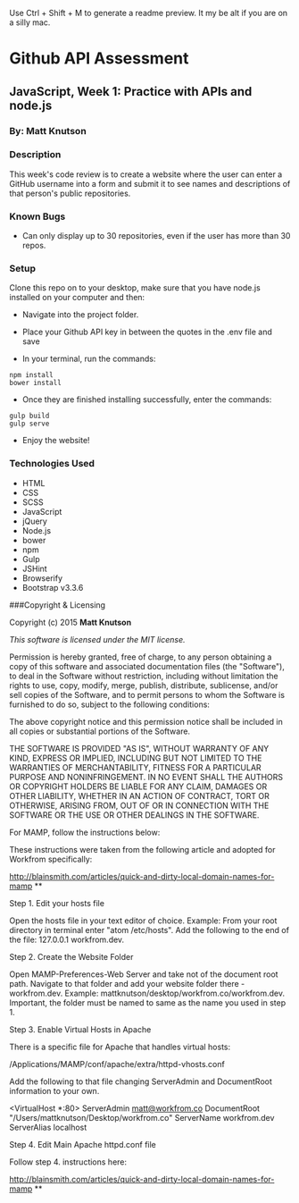 Use Ctrl + Shift + M to generate a readme preview. It my be alt if you are on a silly mac.

# Github API Assessment

## JavaScript, Week 1: Practice with APIs and node.js

### By: Matt Knutson

### Description

This week's code review is to create a website where the user can enter a GitHub username into a form and submit it to see names and descriptions of that person's public repositories.

### Known Bugs

* Can only display up to 30 repositories, even if the user has more than 30 repos.

### Setup

Clone this repo on to your desktop, make sure that you have node.js installed on your computer and then:
* Navigate into the project folder.
* Place your Github API key in between the quotes in the .env file and save

* In your terminal, run the commands:
```shell
npm install
bower install
```
* Once they are finished installing successfully, enter the commands:
```shell
gulp build
gulp serve
```
* Enjoy the website!

### Technologies Used
* HTML
* CSS
* SCSS
* JavaScript
* jQuery
* Node.js
* bower
* npm
* Gulp
* JSHint
* Browserify
* Bootstrap v3.3.6

###Copyright & Licensing

Copyright (c) 2015 **Matt Knutson**

*This software is licensed under the MIT license.*

Permission is hereby granted, free of charge, to any person obtaining a copy
of this software and associated documentation files (the "Software"), to deal
in the Software without restriction, including without limitation the rights
to use, copy, modify, merge, publish, distribute, sublicense, and/or sell
copies of the Software, and to permit persons to whom the Software is
furnished to do so, subject to the following conditions:

The above copyright notice and this permission notice shall be included in
all copies or substantial portions of the Software.

THE SOFTWARE IS PROVIDED "AS IS", WITHOUT WARRANTY OF ANY KIND, EXPRESS OR
IMPLIED, INCLUDING BUT NOT LIMITED TO THE WARRANTIES OF MERCHANTABILITY,
FITNESS FOR A PARTICULAR PURPOSE AND NONINFRINGEMENT. IN NO EVENT SHALL THE
AUTHORS OR COPYRIGHT HOLDERS BE LIABLE FOR ANY CLAIM, DAMAGES OR OTHER
LIABILITY, WHETHER IN AN ACTION OF CONTRACT, TORT OR OTHERWISE, ARISING FROM,
OUT OF OR IN CONNECTION WITH THE SOFTWARE OR THE USE OR OTHER DEALINGS IN
THE SOFTWARE.

For MAMP, follow the instructions below: 

These instructions were taken from the following article and adopted for Workfrom specifically:

http://blainsmith.com/articles/quick-and-dirty-local-domain-names-for-mamp ** 

Step 1. Edit your hosts file

Open the hosts file in your text editor of choice. 
Example: From your root directory in terminal enter "atom /etc/hosts".
Add the following to the end of the file: 127.0.0.1 workfrom.dev.

Step 2. Create the Website Folder

Open MAMP-Preferences-Web Server and take not of the document root path.
Navigate to that folder and add your website folder there - workfrom.dev.
Example: mattknutson/desktop/workfrom.co/workfrom.dev.
Important, the folder must be named to same as the name you used in step 1.

Step 3. Enable Virtual Hosts in Apache

There is a specific file for Apache that handles virtual hosts:

/Applications/MAMP/conf/apache/extra/httpd-vhosts.conf

Add the following to that file changing ServerAdmin and DocumentRoot information to your own.

<VirtualHost *:80>
		ServerAdmin matt@workfrom.co
		DocumentRoot "/Users/mattknutson/Desktop/workfrom.co"
		ServerName workfrom.dev
		ServerAlias localhost

</VirtualHost>

Step 4. Edit Main Apache httpd.conf file

Follow step 4. instructions here:

http://blainsmith.com/articles/quick-and-dirty-local-domain-names-for-mamp ** 
